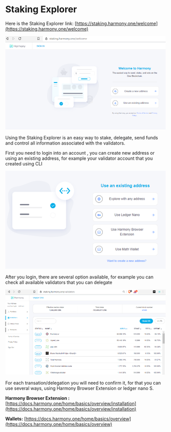# Staking Explorer

Here is the Staking Explorer link:  [https://staking.harmony.one/welcome](https://staking.harmony.one/welcome)

![](../.gitbook/assets/image%20%28124%29.png)

Using the Staking Explorer is an easy way to stake, delegate, send funds and control all information associated with the validators.

First you need to login into an account , you can create new address or using an existing address, for example your validator account that you created using CLI

![](../.gitbook/assets/image%20%2868%29.png)

After you login, there are several option available, for example you can check all available validators that you can delegate

![](../.gitbook/assets/image%20%2888%29.png)

For each transation/delegation you will need to confirm it, for that you can use several ways, using Harmony Browser Extension or ledger nano S.

**Harmony Browser Extension :** [https://docs.harmony.one/home/basics/overview/installation](https://docs.harmony.one/home/basics/overview/installation)

**Wallets:** [https://docs.harmony.one/home/basics/overview](https://docs.harmony.one/home/basics/overview)

